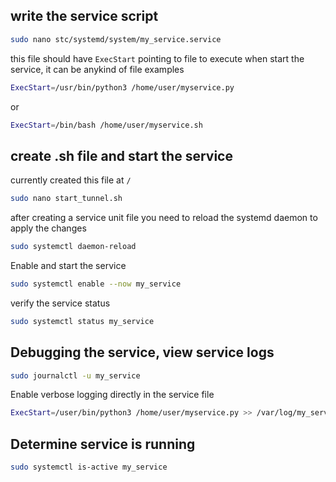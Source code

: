 ## write the service script
```bash
sudo nano stc/systemd/system/my_service.service
```
this file should have `ExecStart` pointing to file to execute when start the service, it can be anykind of file
examples
```bash
ExecStart=/usr/bin/python3 /home/user/myservice.py
```
or
```bash
ExecStart=/bin/bash /home/user/myservice.sh
```

## create .sh file and start the service
currently created this file at `/`
```bash
sudo nano start_tunnel.sh 
```
after creating a service unit file you need to reload the systemd daemon to apply the changes
```bash
sudo systemctl daemon-reload
```
Enable and start the service
```bash
sudo systemctl enable --now my_service
```
verify the service status
```bash
sudo systemctl status my_service
```


## Debugging the service, view service logs
```bash
sudo journalctl -u my_service
```

Enable verbose logging directly in the service file
```bash
ExecStart=/user/bin/python3 /home/user/myservice.py >> /var/log/my_service.log 2>&1
```

## Determine service is running
```bash
sudo systemctl is-active my_service
```